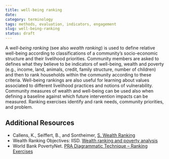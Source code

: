 ```yaml
---
title: well-being ranking
date:
category: terminology
tags: methods, evaluation, indicators, engagement
slug: well-being-ranking
status: draft
---
```


A *well-being ranking* (see also *wealth ranking*) is used to define relative well-being according to classifications of a community’s socio-economic structure and their livelihood priorities. Community members are asked to defines what they believe to be indicators of well-being, wealth and poverty (e.g., income, land, animals, credit, family structure, number of children) and then to rank households within the community according to these criteria. Well-being rankings are also useful for learning about values associated to different livelihood practices and notions of vulnerability.  Community measures of wealth and well-being can be used also when defining a baseline against which future intervention impacts can be measured. Ranking exercises identify and rank needs, community priorities, and problem.

## Additional Resources

* Callens, K., Seiffert, B., and Sontheimer, [S. Wealth Ranking](http://www.fao.org/DOCREP/003/X5996E/x5996e06.htm#6.2.3)
* Wealth Ranking Objectives: IISD. [Wealth ranking and poverty analysis](http://iisd1.iisd.ca/casl/CASLGuide/WealthRanking.htm)
* World Bank PovertyNet. [PRA Diagrammatic Technique – Ranking Exercises](http://www.worldbank.org/poverty/impact/methods/ranking.htm)
